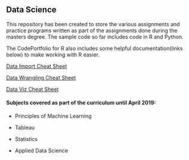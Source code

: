 ## Data Science

This repository has been created to store the various assignments and practice programs written as part of the assignments done during the masters degree. The sample code so far includes code in R and Python.

The CodePortfolio for R also includes some helpful documentation(links below) to make working with R easier.

[Data Import Cheat Sheet](https://github.com/vibhalla/exploratoryanalytics/tree/master/CodePortfolio/R/Code/DataImport_CheatSheet.Rmd)

[Data Wrangling Cheat Sheet](https://github.com/vibhalla/exploratoryanalytics/tree/master/CodePortfolio/R/Code/DataWrang_CheatSheet.Rmd)

[Data Viz Cheat Sheet](https://github.com/vibhalla/exploratoryanalytics/tree/master/CodePortfolio/R/Code/DataViz_CheatSheet.Rmd)



#### Subjects covered as part of the curriculum until April 2019:

 * Principles of Machine Learning

 * Tableau

 * Statistics

 * Applied Data Science
